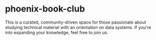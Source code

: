 # phoenix-book-club
This is a curated, community-driven space for those passionate about studying technical material  with an orientation on data systems. If you're into expanding your knowledge, feel free to join us.
